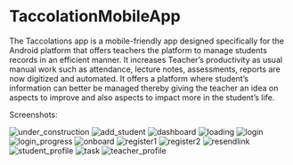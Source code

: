 # TaccolationMobileApp
The Taccolations app is a mobile-friendly app designed specifically for the Android platform that offers
teachers the platform to manage students records in an efficient manner. It increases Teacher’s
productivity as usual manual work such as attendance, lecture notes, assessments, reports are now
digitized and automated. It offers a platform where student’s information can better be managed
thereby giving the teacher an idea on aspects to improve and also aspects to impact more in the
student’s life.

Screenshots:

![under_construction](https://user-images.githubusercontent.com/65837990/97706613-417ccc80-1ab6-11eb-828f-bca1afdf2121.png)
![add_student](https://user-images.githubusercontent.com/65837990/97706623-45105380-1ab6-11eb-9b3b-e74366c3b107.png)
![dashboard](https://user-images.githubusercontent.com/65837990/97706626-45a8ea00-1ab6-11eb-9580-18653f52ce49.png)
![loading](https://user-images.githubusercontent.com/65837990/97706629-46da1700-1ab6-11eb-82ee-69f1f2b42ec1.png)
![login](https://user-images.githubusercontent.com/65837990/97706639-4b9ecb00-1ab6-11eb-828d-b6ca8fd5edab.png)
![login_progress](https://user-images.githubusercontent.com/65837990/97706643-4c376180-1ab6-11eb-99d2-dba61b624367.png)
![onboard](https://user-images.githubusercontent.com/65837990/97706649-4e99bb80-1ab6-11eb-90f1-186cf81a11db.png)
![register1](https://user-images.githubusercontent.com/65837990/97706654-4fcae880-1ab6-11eb-872c-937a22ce358d.png)
![register2](https://user-images.githubusercontent.com/65837990/97706655-50fc1580-1ab6-11eb-9a53-010073555d55.png)
![resendlink](https://user-images.githubusercontent.com/65837990/97706659-5194ac00-1ab6-11eb-945e-ac2e4036ff85.png)
![student_profile](https://user-images.githubusercontent.com/65837990/97706666-52c5d900-1ab6-11eb-862a-8e9074e767d1.png)
![task](https://user-images.githubusercontent.com/65837990/97706668-53f70600-1ab6-11eb-8767-eeacd6eb2c4c.png)
![teacher_profile](https://user-images.githubusercontent.com/65837990/97706672-55283300-1ab6-11eb-930c-1344e3fcc5ae.png)
